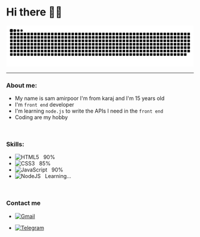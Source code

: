 # Hi there 👋🏻

<picture>
  <source
    media="(prefers-color-scheme: dark)"
    srcset="https://raw.githubusercontent.com/platane/snk/output/github-contribution-grid-snake-dark.svg"
  />
  <source
    media="(prefers-color-scheme: light)"
    srcset="https://raw.githubusercontent.com/platane/snk/output/github-contribution-grid-snake.svg"
  />
  <img
    alt="github contribution grid snake animation"
    src="https://raw.githubusercontent.com/platane/snk/output/github-contribution-grid-snake.svg"
  />
</picture>

<hr />

<h3>About me:</h3>

- My name is sam amirpoor I'm from karaj and I'm 15 years old
- I'm `front end` developer
- I'm learning `node.js` to write the APIs I need in the `front end`
- Coding are my hobby

<br />

<h3>Skills:</h3>

- ![HTML5](https://img.shields.io/badge/html5-%23E34F26.svg?style=for-the-badge&logo=html5&logoColor=white) &nbsp; 90%
- ![CSS3](https://img.shields.io/badge/css3-%231572B6.svg?style=for-the-badge&logo=css3&logoColor=white) &nbsp; 85%
- ![JavaScript](https://img.shields.io/badge/javascript-%23323330.svg?style=for-the-badge&logo=javascript&logoColor=%23F7DF1E) &nbsp; 90%
- ![NodeJS](https://img.shields.io/badge/node.js-6DA55F?style=for-the-badge&logo=node.js&logoColor=white) &nbsp; Learning...

<br />

<h3>Contact me</h3>

- <a href="mailto:amirpoorDev@gmail.com">
  
  ![Gmail](https://img.shields.io/badge/Gmail-D14836?style=for-the-badge&logo=gmail&logoColor=white)
  
</a>

- <a href="https://t.me/samamirpoor">
  
  ![Telegram](https://img.shields.io/badge/Telegram-2CA5E0?style=for-the-badge&logo=telegram&logoColor=white)
  
</a>

